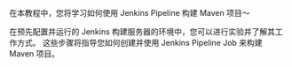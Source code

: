 在本教程中，您将学习如何使用 Jenkins Pipeline 构建 Maven 项目～

在预先配置并运行的 Jenkins 构建服务器的环境中，您可以进行实验并了解其工作方式。
这些步骤将指导您如何创建并使用 Jenkins Pipeline Job 来构建 Maven 项目。
